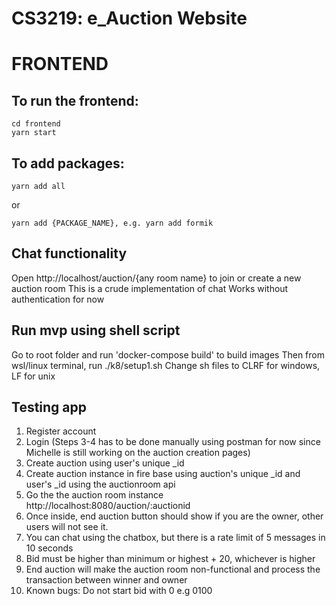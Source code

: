# CS3219: e_Auction Website

# FRONTEND

## To run the frontend:

```
cd frontend
yarn start
```

## To add packages:

```
yarn add all
```

or

```
yarn add {PACKAGE_NAME}, e.g. yarn add formik
```

## Chat functionality

Open http://localhost/auction/{any room name} to join or create a new auction room
This is a crude implementation of chat
Works without authentication for now

## Run mvp using shell script

Go to root folder and run 'docker-compose build' to build images
Then from wsl/linux terminal, run ./k8/setup1.sh
Change sh files to CLRF for windows, LF for unix

## Testing app

1. Register account
2. Login
   (Steps 3-4 has to be done manually using postman for now since Michelle is still working on the auction creation pages)
3. Create auction using user's unique \_id
4. Create auction instance in fire base using auction's unique \_id and user's \_id using the auctionroom api
5. Go the the auction room instance http://localhost:8080/auction/:auctionid
6. Once inside, end auction button should show if you are the owner, other users will not see it.
7. You can chat using the chatbox, but there is a rate limit of 5 messages in 10 seconds
8. Bid must be higher than minimum or highest + 20, whichever is higher
9. End auction will make the auction room non-functional and process the transaction between winner and owner
10. Known bugs: Do not start bid with 0 e.g 0100
